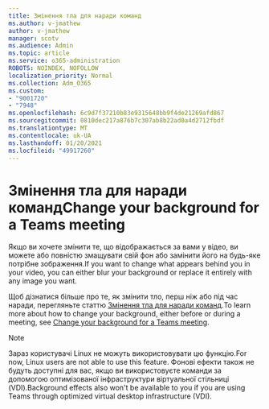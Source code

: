 ```yaml
---
title: Змінення тла для наради команд
ms.author: v-jmathew
author: v-jmathew
manager: scotv
ms.audience: Admin
ms.topic: article
ms.service: o365-administration
ROBOTS: NOINDEX, NOFOLLOW
localization_priority: Normal
ms.collection: Adm_O365
ms.custom:
- "9001720"
- "7948"
ms.openlocfilehash: 6c9d7f37210b83e9315648bb9f4de21269afd867
ms.sourcegitcommit: 0810dec217a876b7c307ab8b22ad0a4d2712fbdf
ms.translationtype: MT
ms.contentlocale: uk-UA
ms.lasthandoff: 01/20/2021
ms.locfileid: "49917260"
---
```

# <a name="change-your-background-for-a-teams-meeting"></a><span data-ttu-id="19f80-102">Змінення тла для наради команд</span><span class="sxs-lookup"><span data-stu-id="19f80-102">Change your background for a Teams meeting</span></span>

<span data-ttu-id="19f80-103">Якщо ви хочете змінити те, що відображається за вами у відео, ви можете або повністю змащувати свій фон або замінити його на будь-яке потрібне зображення.</span><span class="sxs-lookup"><span data-stu-id="19f80-103">If you want to change what appears behind you in your video, you can either blur your background or replace it entirely with any image you want.</span></span>

<span data-ttu-id="19f80-104">Щоб дізнатися більше про те, як змінити тло, перш ніж або під час наради, перегляньте статтю [Змінення тла для наради команд](https://support.microsoft.com/office/change-your-background-for-a-teams-meeting-f77a2381-443a-499d-825e-509a140f4780).</span><span class="sxs-lookup"><span data-stu-id="19f80-104">To learn more about how to change your background, either before or during a meeting, see [Change your background for a Teams meeting](https://support.microsoft.com/office/change-your-background-for-a-teams-meeting-f77a2381-443a-499d-825e-509a140f4780).</span></span>

> [!NOTE]
> <span data-ttu-id="19f80-105">Зараз користувачі Linux не можуть використовувати цю функцію.</span><span class="sxs-lookup"><span data-stu-id="19f80-105">For now, Linux users are not able to use this feature.</span></span> <span data-ttu-id="19f80-106">Фонові ефекти також не будуть доступні для вас, якщо ви використовуєте команди за допомогою оптимізованої інфраструктури віртуальної стільниці (VDI).</span><span class="sxs-lookup"><span data-stu-id="19f80-106">Background effects also won't be available to you if you are using Teams through optimized virtual desktop infrastructure (VDI).</span></span>
